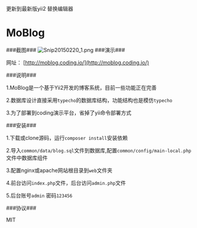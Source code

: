更新到最新版yii2
替换编辑器

MoBlog
===================================
###截图###
![Snip20150220_1.png](./Snip20150220_1.png "Snip20150220_1.png")
###演示###

网址： [http://moblog.coding.io/](http://moblog.coding.io/)

###说明###

1.MoBlog是一个基于Yii2开发的博客系统，目前一些功能正在完善

2.数据库设计直接采用`typecho`的数据库结构，功能结构也是模仿`typecho`

3.为了部署到coding演示平台，省掉了yii命令部署方式

###安装###

1.下载或clone源码，运行`composer install`安装依赖

2.导入`common/data/blog.sql`文件到数据库,配置`common/config/main-local.php`文件中数据库组件

3.配置nginx或apache网站根目录到`web`文件夹

4.前台访问`index.php`文件，后台访问`admin.php`文件

5.后台账号`admin` 密码`123456`

###协议###

MIT



